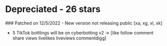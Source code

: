 # Depreciated - 26 stars
### Patched on 12/5/2022 - New version not releasing public [xa, xg, xl, xk]
- 5 TikTok bottlings will be on cyberbotting v2 -> [like follow comment share views livelikes liveviews commentdigg]
